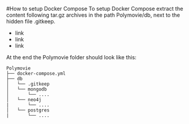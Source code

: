 #How to setup Docker Compose
To setup Docker Compose extract the content following tar.gz archives in the path Polymovie/db, next to the hidden file .gitkeep. 

* link
* link
* link

At the end the Polymovie folder should look like this:

    Polymovie   
    ├── docker-compose.yml   
    ├── db  
    │   └── .gitkeep
    │   └── mongodb
    │       └── ....   
    │   └── neo4j
    |       └── ....     
    │   └── postgres
    |       └── ....